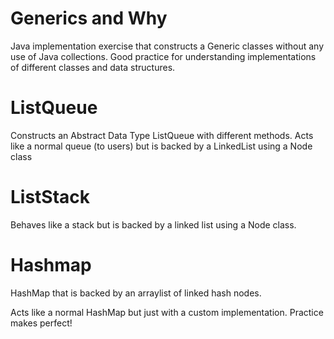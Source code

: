 # Generics and Why
Java implementation exercise that constructs a Generic classes without any use of Java collections.
Good practice for understanding implementations of different classes and data structures.

# ListQueue
Constructs an Abstract Data Type ListQueue with different methods. Acts like a normal queue (to users) but is backed by a LinkedList using a Node class

# ListStack
Behaves like a stack but is backed by a linked list using a Node class.

# Hashmap
HashMap that is backed by an arraylist of linked hash nodes.

Acts like a normal HashMap but just with a custom implementation. Practice makes perfect! 
